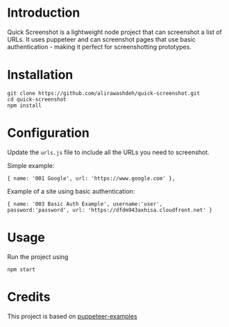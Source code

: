 # Introduction

Quick Screenshot is a lightweight node project that can screenshot a list of URLs. It uses puppeteer and can screenshot pages that use basic authentication - making it perfect for screenshotting prototypes.


# Installation

```
git clone https://github.com/alirawashdeh/quick-screenshot.git
cd quick-screenshot
npm install
```

# Configuration

Update the `urls.js` file to include all the URLs you need to screenshot.

Simple example:

```
{ name: '001 Google', url: 'https://www.google.com' },
```

Example of a site using basic authentication:

```
{ name: '003 Basic Auth Example', username:'user', password:'password', url: 'https://dfdm943axhisa.cloudfront.net' }
```

# Usage

Run the project using

```
npm start
```

# Credits
This project is based on
[puppeteer-examples](https://github.com/checkly/puppeteer-examples)

